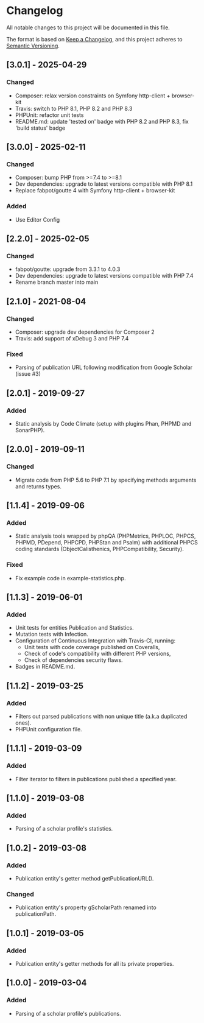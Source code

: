 # Changelog
All notable changes to this project will be documented in this file.

The format is based on [Keep a Changelog][1], and this project adheres to [Semantic Versioning][2].

## [3.0.1] - 2025-04-29
### Changed
- Composer: relax version constraints on Symfony http-client + browser-kit
- Travis: switch to PHP 8.1, PHP 8.2 and PHP 8.3
- PHPUnit: refactor unit tests
- README.md: update 'tested on' badge with PHP 8.2 and PHP 8.3, fix 'build status' badge

## [3.0.0] - 2025-02-11
### Changed
- Composer: bump PHP from >=7.4 to >=8.1
- Dev dependencies: upgrade to latest versions compatible with PHP 8.1
- Replace fabpot/goutte 4 with Symfony http-client + browser-kit
### Added
- Use Editor Config

## [2.2.0] - 2025-02-05
### Changed
- fabpot/goutte: upgrade from 3.3.1 to 4.0.3
- Dev dependencies: upgrade to latest versions compatible with PHP 7.4
- Rename branch master into main

## [2.1.0] - 2021-08-04
### Changed
- Composer: upgrade dev dependencies for Composer 2
- Travis: add support of xDebug 3 and PHP 7.4
### Fixed
- Parsing of publication URL following modification from Google Scholar (issue #3)

## [2.0.1] - 2019-09-27
### Added
- Static analysis by Code Climate (setup with plugins Phan, PHPMD and SonarPHP).

## [2.0.0] - 2019-09-11
### Changed
- Migrate code from PHP 5.6 to PHP 7.1 by specifying methods arguments and returns types.

## [1.1.4] - 2019-09-06
### Added
- Static analysis tools wrapped by phpQA (PHPMetrics, PHPLOC, PHPCS, PHPMD, PDepend, PHPCPD, PHPStan and Psalm) with
  additional PHPCS coding standards (ObjectCalisthenics, PHPCompatibility, Security).
### Fixed
- Fix example code in example-statistics.php.

## [1.1.3] - 2019-06-01
### Added
- Unit tests for entities Publication and Statistics.
- Mutation tests with Infection.
- Configuration of Continuous Integration with Travis-CI, running:
  - Unit tests with code coverage published on Coveralls, 
  - Check of code's compatibility with different PHP versions,
  - Check of dependencies security flaws.
- Badges in README.md.

## [1.1.2] - 2019-03-25
### Added
- Filters out parsed publications with non unique title (a.k.a duplicated ones).
- PHPUnit configuration file.

## [1.1.1] - 2019-03-09
### Added
- Filter iterator to filters in publications published a specified year.

## [1.1.0] - 2019-03-08
### Added
- Parsing of a scholar profile's statistics.

## [1.0.2] - 2019-03-08
### Added
- Publication entity's getter method getPublicationURL().
### Changed
- Publication entity's property gScholarPath renamed into publicationPath.

## [1.0.1] - 2019-03-05
### Added
- Publication entity's getter methods for all its private properties.

## [1.0.0] - 2019-03-04
### Added
- Parsing of a scholar profile's publications.

[1]: https://keepachangelog.com/en/1.0.0
[2]: https://semver.org/spec/v2.0.0.html

